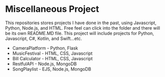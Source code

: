 # Miscellaneous Project
This repositories stores projects I have done in the past, using Javascript, Python, Node.js, and HTML. Free feel can click into the folder and there will be its own README.MD file.
This project will include projects for Python, Javascript, C#, Kotlin, and Swift...etc.

- CameraPlatform - Python, Flask
- MusicFestival - HTML, CSS, Javascript
- Bill Calculator - HTML, CSS, Javascript
- RestfulAPI - Node.js, MongoDB
- SongPlaylist - EJS, Node.js, MongoDB